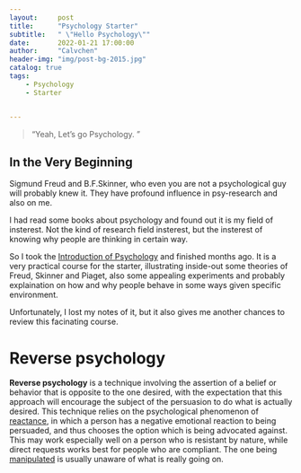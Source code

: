 ```yaml
---
layout:     post
title:      "Psychology Starter"
subtitle:   " \"Hello Psychology\""
date:       2022-01-21 17:00:00
author:     "Calvchen"
header-img: "img/post-bg-2015.jpg"
catalog: true
tags:
    - Psychology
    - Starter


---
```


> “Yeah, Let’s go Psychology. ”

## In the Very Beginning

Sigmund Freud and B.F.Skinner, who even you are not a psychological guy will probably knew it. They have profound influence in psy-research and also on me.

I had read some books about psychology and found out it is my field of insterest. Not the kind of research field insterest, but the insterest of knowing why people are thinking in certain way.

So I took the [Introduction of Psychology](https://www.coursera.org/learn/introduction-psychology/home/welcome) and finished months ago. It is a very practical course for the starter, illustrating inside-out some theories of Freud, Skinner and Piaget, also some appealing experiments and probably explaination on how and why people behave in some ways given specific environment. 

Unfortunately, I lost my notes of it, but it also gives me another chances to review this facinating course. 



# Reverse psychology

**Reverse psychology** is a technique involving the assertion of a belief or behavior that is opposite to the one desired, with the  expectation that this approach will encourage the subject of the  persuasion to do what is actually desired. This technique relies on the  psychological phenomenon of [reactance](https://en.wikipedia.org/wiki/Reactance_(psychology)), in which a person has a negative emotional reaction to being persuaded, and thus chooses the option which is being advocated against. This may work especially well on a person who is resistant by nature,  while direct requests works best for people who are compliant. The one being [manipulated](https://en.wikipedia.org/wiki/Psychological_manipulation) is usually unaware of what is really going on.
